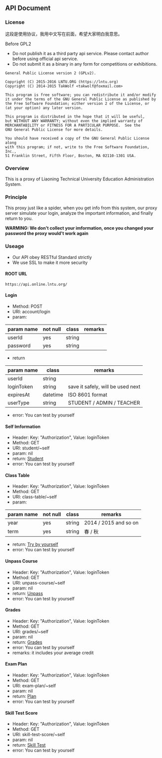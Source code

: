 ## API Document

### License

这段是使用协议，我用中文写在前面，希望大家明白我意思。

Before GPL2

* Do not publish it as a third party api service. Please contact author before using official api service.
* Do not submit it as a binary in any form for competitions or exhibitions.

```
General Public License version 2 (GPLv2).

Copyright (C) 2015-2016 LNTU.ORG (https://lntu.org)
Copyright (C) 2014-2015 TakWolf <takwolf@foxmail.com>

This program is free software; you can redistribute it and/or modify
it under the terms of the GNU General Public License as published by
the Free Software Foundation; either version 2 of the License, or
(at your option) any later version.

This program is distributed in the hope that it will be useful,
but WITHOUT ANY WARRANTY; without even the implied warranty of
MERCHANTABILITY or FITNESS FOR A PARTICULAR PURPOSE.  See the
GNU General Public License for more details.

You should have received a copy of the GNU General Public License along
with this program; if not, write to the Free Software Foundation, Inc.,
51 Franklin Street, Fifth Floor, Boston, MA 02110-1301 USA.
```

### Overview

This is a proxy of Liaoning Technical University Education Administration System.

### Principle

This proxy just like a spider, when you get info from this system, our proxy server simulate your login, analyze the important information, and finally return to you.

**WARMING: We don't collect your imformation, once you changed your password the proxy would't work again**

### Useage

- Our API obey RESTful Standard strictly
- We use SSL to make it more security

#### ROOT URL

`https://api.online.lntu.org/`

#### Login

* Method: POST
* URI: account/login
* param: 

<table><thead>
<tr>
<th> param name </th>
<th> not null </th>
<th> class </th>
<th> remarks </th>
</thead><tbody>
</tr>
<tr>
<td> userId </td>
<td> yes </td>
<td> string </td>
<td></td>
</tr>
<tr>
<td> password </td>
<td> yes </td>
<td> string </td>
<td></td>
</tr>
</tbody></table>

* return

<table><thead>
<tr>
<th> param name </th>
<th> class </th>
<th> remarks </th>
</thead><tbody>
</tr>
<tr>
<td> userId </td>
<td> string </td>
<td></td>
</tr>
<tr>
<td> loginToken </td>
<td> string </td>
<td> save it safely, will be used next </td>
</tr>
<tr>
<td> expiresAt </td>
<td> datetime </td>
<td> ISO 8601 format</td>
</tr>
<tr>
<td> userType </td>
<td> string </td>
<td> STUDENT / ADMIN / TEACHER </td>
</tr>
</tbody></table>

* error: You can test by yourself

#### Self Imformation

* Header: Key: "Authorization", Value: loginToken
* Method: GET
* URI: student/~self
* param: nil
* return: [Student](model/student)
* error: You can test by yourself

#### Class Table

* Header: Key: "Authorization", Value: loginToken
* Method: GET
* URI: class-table/~self
* param:

<table><thead>
<tr>
<th> param name </th>
<th> not null </th>
<th> class </th>
<th> remarks </th>
</thead><tbody>
</tr>
<tr>
<td> year </td>
<td> yes </td>
<td> string </td>
<td> 2014 / 2015 and so on </td>
</tr>
<tr>
<td> term </td>
<td> yes </td>
<td> string </td>
<td> 春 / 秋 </td>
</tr>
</tbody></table>

* return: [Try by yourself](#)
* error: You can test by yourself

#### Unpass Course

* Header: Key: "Authorization", Value: loginToken
* Method: GET
* URI: unpass-course/~self
* param: nil
* return: [Unpass](model/unpass)
* error: You can test by yourself

#### Grades

* Header: Key: "Authorization", Value: loginToken
* Method: GET
* URI: grades/~self
* param: nil
* return: [Grades](model/grade)
* error: You can test by yourself
* remarks: it includes your average credit

#### Exam Plan

* Header: Key: "Authorization", Value: loginToken
* Method: GET
* URI: exam-plan/~self
* param: nil
* return: [Plan](model/plan)
* error: You can test by yourself

#### Skill Test Score

* Header: Key: "Authorization", Value: loginToken
* Method: GET
* URI: skill-test-score/~self
* param: nil
* return: [Skill Test](model/skill)
* error: You can test by yourself
